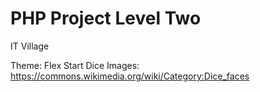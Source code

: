 # PHP Project Level Two

IT Village

Тheme: Flex Start
Dice Images: https://commons.wikimedia.org/wiki/Category:Dice_faces
